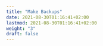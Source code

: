 ```yaml
---
title: "Make Backups"
date: 2021-08-30T01:16:41+02:00
lastmod: 2021-08-30T01:16:41+02:00
weight: "3"
draft: false
---
```


